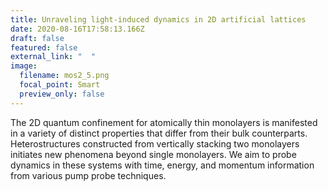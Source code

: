 ```yaml
---
title: Unraveling light-induced dynamics in 2D artificial lattices
date: 2020-08-16T17:58:13.166Z
draft: false
featured: false
external_link: "  "
image:
  filename: mos2_5.png
  focal_point: Smart
  preview_only: false
---
```

The 2D quantum confinement for atomically thin monolayers is manifested in a variety of distinct properties that differ from their bulk counterparts. Heterostructures constructed from vertically stacking two monolayers initiates new phenomena beyond single monolayers. We aim to probe dynamics in these systems with time, energy, and momentum information from various pump probe techniques.